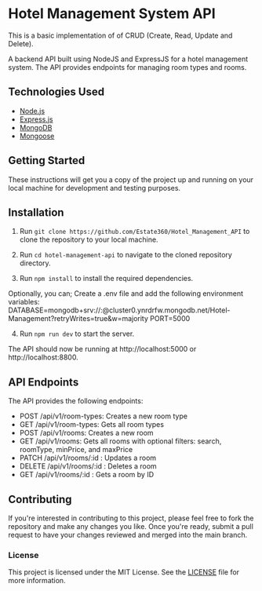 # Hotel Management System API
This is a basic implementation of of CRUD (Create, Read, Update and Delete). 

A backend API built using NodeJS and ExpressJS for a hotel management system. The API provides endpoints for managing room types and rooms.

## Technologies Used
- [Node.js](https://nodejs.org/en/)
- [Express.js](https://expressjs.com/)
- [MongoDB](https://www.mongodb.com/)
- [Mongoose](https://mongoosejs.com/)

## Getting Started

These instructions will get you a copy of the project up and running on your local machine for development and testing purposes.

## Installation
1. Run `git clone https://github.com/Estate360/Hotel_Management_API` to clone the repository to your local machine.

2. Run `cd hotel-management-api` to navigate to the cloned repository directory.

3. Run `npm install` to install the required dependencies.

Optionally, you can;
Create a .env file and add the following environment variables:
DATABASE=mongodb+srv://<username>:<password>@cluster0.ynrdrfw.mongodb.net/Hotel-Management?retryWrites=true&w=majority
PORT=5000

4. Run `npm run dev` to start the server.

The API should now be running at http://localhost:5000 or http://localhost:8800.

## API Endpoints

The API provides the following endpoints:

- POST /api/v1/room-types: 
Creates a new room type
- GET /api/v1/room-types: 
Gets all room types
- POST /api/v1/rooms: 
Creates a new room
- GET /api/v1/rooms: 
Gets all rooms with optional filters: search, roomType, minPrice, and maxPrice
- PATCH /api/v1/rooms/:id :
Updates a room
- DELETE /api/v1/rooms/:id :
Deletes a room
- GET /api/v1/rooms/:id : 
Gets a room by ID

## Contributing

If you're interested in contributing to this project, please feel free to fork the repository and make any changes you like. Once you're ready, submit a pull request to have your changes reviewed and merged into the main branch.

### License

This project is licensed under the MIT License. See the [LICENSE](https://chat.openai.com/chat/LICENSE) file for more information.
